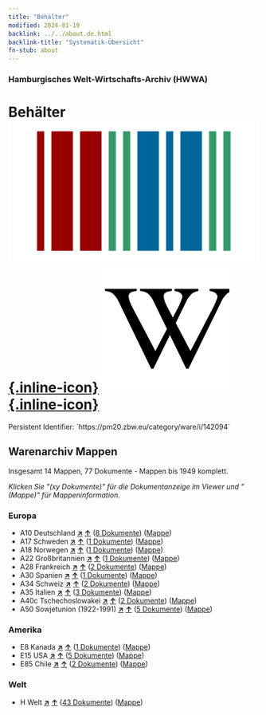 ```yaml
---
title: "Behälter"
modified: 2024-01-19
backlink: ../../about.de.html
backlink-title: "Systematik-Übersicht"
fn-stub: about
---
```


### Hamburgisches Welt-Wirtschafts-Archiv (HWWA)

# Behälter &#160; [![Wikidata](/images/Wikidata-logo.svg "Wikidata"){.inline-icon}](http://www.wikidata.org/entity/Q987767) [![Wikipedia](/images/Wikipedia-W.svg "Wikipedia"){.inline-icon}](https://de.wikipedia.org/wiki/Beh%C3%A4lter)

<div class="hint">Persistent Identifier: `https://pm20.zbw.eu/category/ware/i/142094`</div>







## Warenarchiv Mappen






Insgesamt 14 Mappen, 77 Dokumente - Mappen bis 1949 komplett.

_Klicken Sie "(xy Dokumente)" für die Dokumentanzeige im Viewer und "(Mappe)" für Mappeninformation._




### Europa

- A10 Deutschland [**&nearr;**](../../../geo/i/126128/about.de.html "Deutschland (alle Mappen)") [**&uarr;**](../../../geo/about.de.html#A10 "Ländersystematik") (<a href="https://pm20.zbw.eu/iiifview/folder/wa/142094,126128" title="über: Behälter : Deutschland" target="_blank">8 Dokumente</a>) ([Mappe](../../../../folder/wa/1420xx/142094/1261xx/126128/about.de.html))
- A17 Schweden [**&nearr;**](../../../geo/i/140968/about.de.html "Schweden (alle Mappen)") [**&uarr;**](../../../geo/about.de.html#A17 "Ländersystematik") (<a href="https://pm20.zbw.eu/iiifview/folder/wa/142094,140968" title="über: Behälter : Schweden" target="_blank">1 Dokumente</a>) ([Mappe](../../../../folder/wa/1420xx/142094/1409xx/140968/about.de.html))
- A18 Norwegen [**&nearr;**](../../../geo/i/140969/about.de.html "Norwegen (alle Mappen)") [**&uarr;**](../../../geo/about.de.html#A18 "Ländersystematik") (<a href="https://pm20.zbw.eu/iiifview/folder/wa/142094,140969" title="über: Behälter : Norwegen" target="_blank">1 Dokumente</a>) ([Mappe](../../../../folder/wa/1420xx/142094/1409xx/140969/about.de.html))
- A22 Großbritannien [**&nearr;**](../../../geo/i/140974/about.de.html "Großbritannien (alle Mappen)") [**&uarr;**](../../../geo/about.de.html#A22 "Ländersystematik") (<a href="https://pm20.zbw.eu/iiifview/folder/wa/142094,140974" title="über: Behälter : Großbritannien" target="_blank">1 Dokumente</a>) ([Mappe](../../../../folder/wa/1420xx/142094/1409xx/140974/about.de.html))
- A28 Frankreich [**&nearr;**](../../../geo/i/140982/about.de.html "Frankreich (alle Mappen)") [**&uarr;**](../../../geo/about.de.html#A28 "Ländersystematik") (<a href="https://pm20.zbw.eu/iiifview/folder/wa/142094,140982" title="über: Behälter : Frankreich" target="_blank">2 Dokumente</a>) ([Mappe](../../../../folder/wa/1420xx/142094/1409xx/140982/about.de.html))
- A30 Spanien [**&nearr;**](../../../geo/i/140984/about.de.html "Spanien (alle Mappen)") [**&uarr;**](../../../geo/about.de.html#A30 "Ländersystematik") (<a href="https://pm20.zbw.eu/iiifview/folder/wa/142094,140984" title="über: Behälter : Spanien" target="_blank">1 Dokumente</a>) ([Mappe](../../../../folder/wa/1420xx/142094/1409xx/140984/about.de.html))
- A34 Schweiz [**&nearr;**](../../../geo/i/141007/about.de.html "Schweiz (alle Mappen)") [**&uarr;**](../../../geo/about.de.html#A34 "Ländersystematik") (<a href="https://pm20.zbw.eu/iiifview/folder/wa/142094,141007" title="über: Behälter : Schweiz" target="_blank">2 Dokumente</a>) ([Mappe](../../../../folder/wa/1420xx/142094/1410xx/141007/about.de.html))
- A35 Italien [**&nearr;**](../../../geo/i/141008/about.de.html "Italien (alle Mappen)") [**&uarr;**](../../../geo/about.de.html#A35 "Ländersystematik") (<a href="https://pm20.zbw.eu/iiifview/folder/wa/142094,141008" title="über: Behälter : Italien" target="_blank">3 Dokumente</a>) ([Mappe](../../../../folder/wa/1420xx/142094/1410xx/141008/about.de.html))
- A40c Tschechoslowakei [**&nearr;**](../../../geo/i/141022/about.de.html "Tschechoslowakei (alle Mappen)") [**&uarr;**](../../../geo/about.de.html#A40c "Ländersystematik") (<a href="https://pm20.zbw.eu/iiifview/folder/wa/142094,141022" title="über: Behälter : Tschechoslowakei" target="_blank">2 Dokumente</a>) ([Mappe](../../../../folder/wa/1420xx/142094/1410xx/141022/about.de.html))
- A50 Sowjetunion (1922-1991) [**&nearr;**](../../../geo/i/141043/about.de.html "Sowjetunion (1922-1991) (alle Mappen)") [**&uarr;**](../../../geo/about.de.html#A50 "Ländersystematik") (<a href="https://pm20.zbw.eu/iiifview/folder/wa/142094,141043" title="über: Behälter : Sowjetunion (1922-1991)" target="_blank">5 Dokumente</a>) ([Mappe](../../../../folder/wa/1420xx/142094/1410xx/141043/about.de.html))

### Amerika

- E8 Kanada [**&nearr;**](../../../geo/i/141644/about.de.html "Kanada (alle Mappen)") [**&uarr;**](../../../geo/about.de.html#E8 "Ländersystematik") (<a href="https://pm20.zbw.eu/iiifview/folder/wa/142094,141644" title="über: Behälter : Kanada" target="_blank">1 Dokumente</a>) ([Mappe](../../../../folder/wa/1420xx/142094/1416xx/141644/about.de.html))
- E15 USA [**&nearr;**](../../../geo/i/141653/about.de.html "USA (alle Mappen)") [**&uarr;**](../../../geo/about.de.html#E15 "Ländersystematik") (<a href="https://pm20.zbw.eu/iiifview/folder/wa/142094,141653" title="über: Behälter : USA" target="_blank">5 Dokumente</a>) ([Mappe](../../../../folder/wa/1420xx/142094/1416xx/141653/about.de.html))
- E85 Chile [**&nearr;**](../../../geo/i/141691/about.de.html "Chile (alle Mappen)") [**&uarr;**](../../../geo/about.de.html#E85 "Ländersystematik") (<a href="https://pm20.zbw.eu/iiifview/folder/wa/142094,141691" title="über: Behälter : Chile" target="_blank">2 Dokumente</a>) ([Mappe](../../../../folder/wa/1420xx/142094/1416xx/141691/about.de.html))

### Welt

- H Welt [**&nearr;**](../../../geo/i/141728/about.de.html "Welt (alle Mappen)") [**&uarr;**](../../../geo/about.de.html#H "Ländersystematik") (<a href="https://pm20.zbw.eu/iiifview/folder/wa/142094,141728" title="über: Behälter : Welt" target="_blank">43 Dokumente</a>) ([Mappe](../../../../folder/wa/1420xx/142094/1417xx/141728/about.de.html))



<a id="filmsections" />













